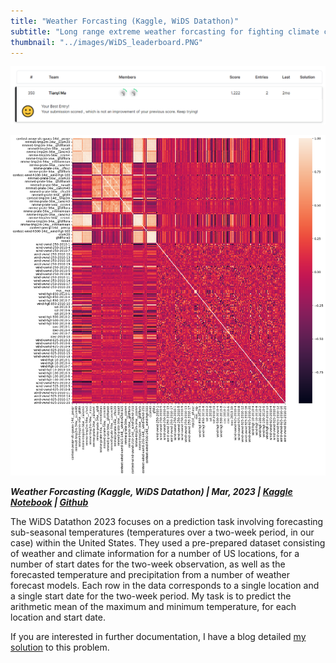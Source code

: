 ```yaml
---
title: "Weather Forcasting (Kaggle, WiDS Datathon)"
subtitle: "Long range extreme weather forcasting for fighting climate change"
thumbnail: "../images/WiDS_leaderboard.PNG"
---
```


![leader board](../images/WiDS_leaderboard.PNG)

![heatmap](../images/corr_heatmap_WiDS.png)

_**Weather Forcasting (Kaggle, WiDS Datathon) | Mar, 2023 | [Kaggle Notebook](https://www.kaggle.com/code/tianyimasf/wids-datathon-tianyi-yukyung-and-irsa) | [Github](https://github.com/tianyimasf/kaggle/blob/main/wids-datathon-tianyi-yukyung-and-irsa.ipynb)**_

The WiDS Datathon 2023 focuses on a prediction task involving forecasting sub-seasonal temperatures (temperatures over a two-week period, in our case) within the United States. They used a pre-prepared dataset consisting of weather and climate information for a number of US locations, for a number of start dates for the two-week observation, as well as the forecasted temperature and precipitation from a number of weather forecast models. Each row in the data corresponds to a single location and a single start date for the two-week period. My task is to predict the arithmetic mean of the maximum and minimum temperature, for each location and start date.

If you are interested in further documentation, I have a blog detailed [my solution](/article/0.html) to this problem.
